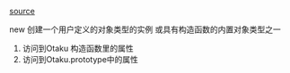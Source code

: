 [source](https://juejin.im/post/590a99015c497d005852cf26)

new 创建一个用户定义的对象类型的实例
或具有构造函数的内置对象类型之一

1. 访问到Otaku 构造函数里的属性
2. 访问到Otaku.prototype中的属性
